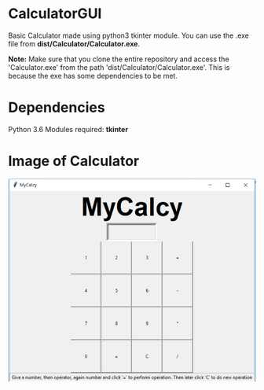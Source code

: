 # CalculatorGUI
Basic Calculator made using python3 tkinter module. You can use the .exe file from **dist/Calculator/Calculator.exe**.

**Note:**
Make sure that you clone the entire repository and access the 'Calculator.exe' from the path 'dist/Calculator/Calculator.exe'. This is because the exe has some dependencies to be met.


# Dependencies
Python 3.6
Modules required: **tkinter**

# Image of Calculator
![alt text](https://github.com/memahesh/CalculatorGUI/blob/master/Capture.PNG "CalculatorGUI")
